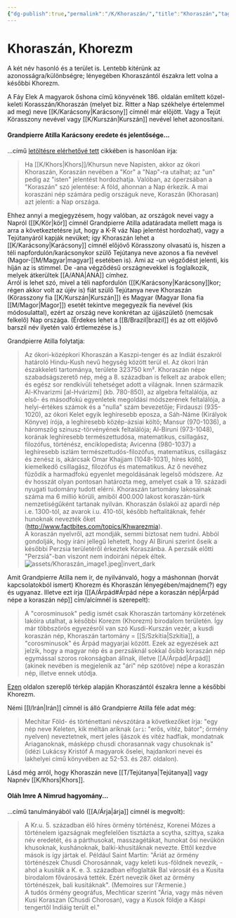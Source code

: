 ```yaml
---
{"dg-publish":true,"permalink":"/K/Khoraszán/","title":"Khoraszán","tags":["titleandheadingonedontmatch"],"created":"2024-01-12T06:00","updated":"2024-10-25T22:21"}
---
```



# Khoraszán, Khorezm

A két név hasonló és a terület is. Lentebb kitérünk az azonosságra/különbségre; lényegében Khoraszántól északra lett volna a későbbi Khorezm.  

A Fáy Elek A magyarok őshona című könyvének 186. oldalán említett közel-keleti Korasszán/Khoraszán (melyet biz. Ritter a Nap székhelye értelemmel ad meg) neve [[K/Karácsony\|Karácsony]] címnél már előjött. Vagy a Tejút Körasszony nevével vagy [[K/Kurszán\|Kurszán]] nevével lehet azonosítani.  

#### Grandpierre Atilla Karácsony eredete és jelentősége...

...című [letöltésre elérhetővé tett](https://mega.nz/file/pzNzhKJB#KXz_bvQtrp_QYzmqFqWwIpf4TSn31z4Fn4bUVLJ8jpA) cikkében is hasonlóan írja:  
> Ha [[K/Khors\|Khors]]/Khursun neve Napisten, akkor az ókori Khoraszán, Koraszán nevében a "Kor" a "Nap"-ra utalhat; az "un" pedig az "isten" jelentést hordozhatja. Valóban, az óperzsában a "Koraszán" szó jelentése: A föld, ahonnan a Nap érkezik. A mai koraszáni nép számára pedig országuk neve, Koraszán (Khorasan) azt jelenti: a Nap országa.  

Ehhez annyi a megjegyzésem, hogy valóban, az országok nevei vagy a Napról ([[K/Kör\|kör]] címnél Grandpierre Atilla adatáradata mellett maga is arra a következtetésre jut, hogy a K-R váz Nap jelentést hordozhat), vagy a Tejútanyáról kapják nevüket; így Khoraszán lehet a [[K/Karácsony\|Karácsony]] címnél előjövő Körasszony olvasatú is, hiszen a téli napfordulón/karácsonykor szülő Tejútanya neve azonos a fia nevével (Magor-[[M/Magyar\|magyar]] esetében is). Ami az -un végződést jelenti, kis híján az is stimmel. De -ana végződésű országnevekkel is foglalkozik, melyek átkerültek [[A/ANA\|ANA]] címhez.  
Arról is lehet szó, mivel a téli napfordulón ([[K/Karácsony\|Karácsony]]kor; régen akkor volt az újév is) fiát szülő Tejútanya neve Khoraszán (Körasszony fia [[K/Kurszán\|Kurszán]]) és Magyar (Magyar Ilona fia [[M/Magor\|Magor]]) esetét tekintve megegyezik fia nevével (kis módosulattal), ezért az ország neve konkrétan az újjászülető (nemcsak felkelő) Nap országa. (Érdekes lehet a [[B/Brazil\|brazil]] és az ott előjövő barszil név ilyetén való értlemezése is.)  

Grandpierre Atilla folytatja:
> Az ókori-középkori Khoraszán a Kaszpi-tenger és az Indiát északról határoló Hindu-Kush nevű hegység között terül el. Az ókori Irán északkeleti tartománya, területe 323750 km². Khoraszán népe szabadságszerető nép, még a 8. században is felkelt az arabok ellen; és egész sor rendkívüli tehetséget adott a világnak. Innen származik Al-Khvarizmi \[al-Hvárizmi\] (kb. 780-850), az algebra feltalálója, az első- és másodfokú egyenletek megoldási módszerének feltalálója, a helyi-értékes számok és a "nulla" szám bevezetője; Firdauszi (935-1020), az ókori Kelet egyik leghíresebb eposza, a Sáh-Náme (Királyok Könyve) írója, a leghíresebb közép-ázsiai költő; Mansur (970-1036), a háromszög szinusz-törvényének feltalálója; Al-Biruni (973-1048), korának leghíresebb természettudósa, matematikus, csillagász, filozófus, történész, enciklopedista; Avicenna (980-1037) a leghíresebb iszlám természettudós-filozófus, matematikus, csillagász és zenész is, akárcsak Omar Khajjam (1048-1031), híres költő, kiemelkedő csillagász, filozófus és matematikus. Az ő nevéhez fűződik a harmadfokú egyenlet megoldásának legelső módszere. Az év hosszát olyan pontosan határozta meg, amelyet csak a 19. századi nyugati tudomány tudott elérni. Khoraszán tartomány lakosainak száma ma 6 millió körüli, amiből 400.000 lakost koraszán-türk nemzetiségűként tartanak nyilván. Khoraszán őslakói az apardi nép i.e. 1300-tól, az avarok i.u. 410-től, később heftalitáknak, fehér hunoknak nevezték őket (http://www.factbites.com/topics/Khwarezmia).  
> A koraszán nyelvről, azt mondják, semmi biztosat nem tudni. Abból gondolják, hogy iráni jellegű lehetett, hogy Al Biruni szerint őseik a későbbi Perzsia területéről érkeztek Koraszánba. A perzsák előtti "Perzsiá"-ban viszont nem indoiráni népek éltek.  
![assets/Khoraszán_image1.jpeg|invert_dark](/img/user/K/assets/Khorasz%C3%A1n_image1.jpeg)  

Amit Grandpierre Atilla nem ír, de nyilvánvaló, hogy a máshonnan (horvát kapcsolatokból ismert) Khorezm és Khoraszán lényegében/majdnem(?) egy és ugyanaz. Illetve ezt írja ([[A/Árpád#Árpád népe a koraszán nép\|Árpád népe a koraszán nép]] cím/alcímnél is szerepelt):  
> A "corosminusok" pedig ismét csak Khoraszán tartomány körzetének lakóira utalhat, a későbbi Korezm (Khorezm) birodalom területén. Így már többszörös egyezésről van szó Kusdi-Kurszán vezér, a kusdi koraszán nép, Khoraszán tartomány = [[S/Szkítia\|Szkítia]], a "corosminusok" és Árpád magyarjai között. Ezek az egyezések azt jelzik, hogy a magyar nép és a perzsáknál sokkal ősibb koraszán nép egymással szoros rokonságban állnak, illetve [[A/Árpád\|Árpád]] (akinek nevében is megjelenik az "ári" nép szótöve) népe a koraszán nép, illetve ennek utódja.  

[Ezen](https://en.wikipedia.org/wiki/Transoxiana) oldalon szereplő térkép alapján Khoraszántól északra lenne a későbbi Khorezm.  

Némi [[I/Irán\|Irán]] címnél is álló Grandpierre Atilla féle adat még:  
> Mechitar Föld- és történettani névszótára a következőket írja: "egy nép neve Keleten, kik méltán ariknak (`ari`: "erős, vitéz, bátor"; örmény nyelven) neveztetnek, mert jeles íjászok és vitéz hadfiak, mondatnak Ariaganoknak, másképp chusdi chorasannak vagy chusoknak is" (idézi Lukácsy Kristóf A magyarok őselei, hajdankori nevei és lakhelyei című könyvében az 52-53. és 287. oldalon).  

Lásd még arról, hogy Khoraszán neve [[T/Tejútanya\|Tejútanya]] vagy Napnév [[K/Khors\|Khors]].  

#### Oláh Imre A Nimrud hagyomány...

...című tanulmányából való ([[A/Árja\|árja]] címnél is megvolt):  
> A Kr.u. 5. században élő híres örmény történész, Korenei Mózes a történelem igazságnak megfelelően tisztázta a scytha, szittya, szaka név eredetét, és a párthusokat, masszagétákat, hunokat ősi nevükön khusoknak, kushánoknak, balki-khusitáknak nevezte. Ettől kezdve mások is így jártak el. Például Saint Martin: "Áriát az örmény történészek Chusdi Chorosánnak, vagy keleti kus-földnek nevezik, - ahol a kusiták a K. e. 3. században elfoglalták Bal városát és a Kusita birodalom fővárosává tették. Ezért nevezik őket az örmény történészek, bali kusitáknak". (Memoires sur l'Armenie.)  
> A tudós örmény geográfus, Mechticar szerint "Ária, vagy más néven Kusi Koraszan (Chusdi Chorosan), vagy a Kusok földje a Káspi tengertől Indiáig terült el."  